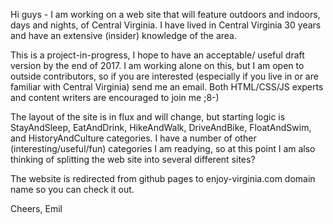 Hi guys - I am working on a web site that will feature
outdoors and indoors, days and nights, of Central Virginia.
I have lived in Central Virginia 30 years and have an extensive
(insider) knowledge of the area.

This is a project-in-progress, I hope to have an acceptable/
useful draft version by the end of 2017. I am working alone
on this, but I am open to outside contributors, so if you
are interested (especially if you live in or are familiar
with Central Virginia) send me an email. Both HTML/CSS/JS
experts and content writers are encouraged to join me ;8-)

The layout of the site is in flux and will change, but starting
logic is StayAndSleep, EatAndDrink, HikeAndWalk, DriveAndBike,
FloatAndSwim, and HistoryAndCulture categories. I have a number
of other (interesting/useful/fun) categories I am readying, so
at this point I am also thinking of splitting the web site into
several different sites?

The website is redirected from github pages to enjoy-virginia.com
domain name so you can check it out. 

Cheers, Emil

